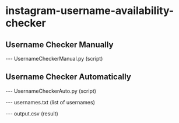 # instagram-username-availability-checker

## Username Checker Manually

--- UsernameCheckerManual.py  (script)

## Username Checker Automatically

--- UsernameCheckerAuto.py  (script)

--- usernames.txt (list of usernames)

--- output.csv (result)
